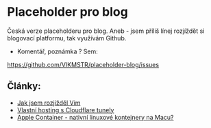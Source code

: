 # Placeholder pro blog

Česká verze placeholderu pro blog.
Aneb - jsem příliš línej rozjíždět si blogovací platformu, tak využívám Github.

* Komentář, poznámka ?
Sem:

https://github.com/VIKMSTR/placeholder-blog/issues

## Články:

* [Jak jsem rozjížděl Vim](./Jak-jsem-rozjizdel-vim.md)
* [Vlastní hosting s Cloudflare tunely](./Hosting-s-Cloudflare.md)
* [Apple Container - nativní linuxové kontejnery na Macu?](./Kontejnery-macos.md)
